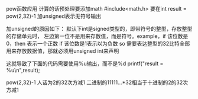 pow函数应用
计算的话预处理要添加math
#include<math.h>
要在int result = pow(2,32)-1 加unsigned表示无符号输出

加unsigned的原因如下：
默认下int是signed类型的，即带符号的整型，存放整型的存储单元时，
左边第一位不是用来存数值，而是符号。example，if 该位数是0，then 表示一个正数
if 该位数是1表示以为负数
so 需要表达整型的32比特全部用来存放数据值，那就必须用unsigned int来声明


这就导致了下面的代码需要使用%u输出，而不是%d
printf("result = %u\n",result);

pow(2,32)-1 
人话为2的32次方减1
二进制的11111...*32相当于十进制的2的32次方减1